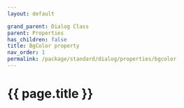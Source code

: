 ```yaml
---
layout: default

grand_parent: Dialog Class
parent: Properties
has_children: false
title: BgColor property
nav_order: 1
permalink: /package/standard/dialog/properties/bgcolor
---
```

# {{ page.title }}


